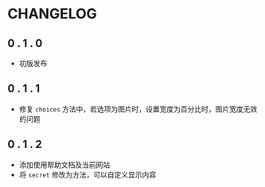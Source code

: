 # CHANGELOG

## 0 . 1 . 0

+ 初版发布

## 0 . 1 . 1

+ 修复 `choices` 方法中，若选项为图片时，设置宽度为百分比时，图片宽度无效的问题

## 0 . 1 . 2
+ 添加使用帮助文档及当前网站
+ 将 `secret` 修改为方法，可以自定义显示内容